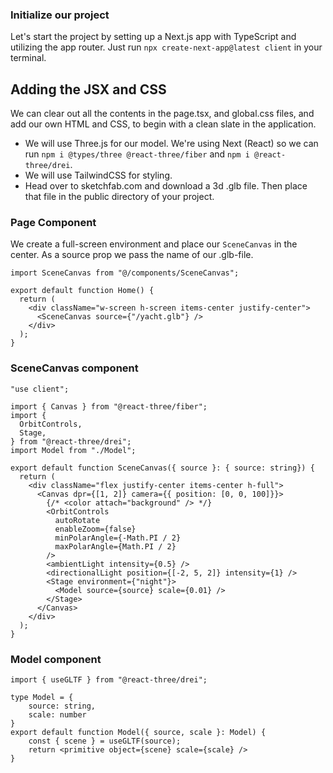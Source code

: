 ### Initialize our project

Let's start the project by setting up a Next.js app with TypeScript and utilizing the app router. Just run `npx create-next-app@latest client` in your terminal.

## Adding the JSX and CSS

We can clear out all the contents in the page.tsx, and global.css files, and add our own HTML and CSS, to begin with a clean slate in the application.

- We will use Three.js for our model. We're using Next (React) so we can run `npm i @types/three @react-three/fiber` and `npm i @react-three/drei`.
- We will use TailwindCSS for styling.
- Head over to sketchfab.com and download a 3d .glb file. Then place that file in the public directory of your project.

### Page Component

We create a full-screen environment and place our `SceneCanvas` in the center. As a source prop we pass the name of our .glb-file.
```
import SceneCanvas from "@/components/SceneCanvas";

export default function Home() {
  return (
    <div className="w-screen h-screen items-center justify-center">
      <SceneCanvas source={"/yacht.glb"} />
    </div>
  );
}
```

### SceneCanvas component

```
"use client";

import { Canvas } from "@react-three/fiber";
import {
  OrbitControls,
  Stage,
} from "@react-three/drei";
import Model from "./Model";

export default function SceneCanvas({ source }: { source: string}) {
  return (
    <div className="flex justify-center items-center h-full">
      <Canvas dpr={[1, 2]} camera={{ position: [0, 0, 100]}}>
        {/* <color attach="background" /> */}
        <OrbitControls
          autoRotate
          enableZoom={false}
          minPolarAngle={-Math.PI / 2}
          maxPolarAngle={Math.PI / 2}
        />
        <ambientLight intensity={0.5} />
        <directionalLight position={[-2, 5, 2]} intensity={1} />
        <Stage environment={"night"}>
          <Model source={source} scale={0.01} />
        </Stage>
      </Canvas>
    </div>
  );
}
```

### Model component

```
import { useGLTF } from "@react-three/drei";

type Model = {
    source: string,
    scale: number
}
export default function Model({ source, scale }: Model) {
    const { scene } = useGLTF(source);
    return <primitive object={scene} scale={scale} />
}
```
